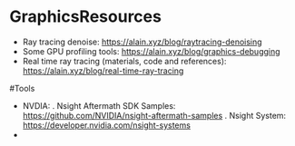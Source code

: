 # GraphicsResources
+ Ray tracing denoise: https://alain.xyz/blog/raytracing-denoising
+ Some GPU profiling tools: https://alain.xyz/blog/graphics-debugging
+ Real time ray tracing (materials, code and references): https://alain.xyz/blog/real-time-ray-tracing

#Tools
+ NVDIA:
  . Nsight Aftermath SDK Samples: https://github.com/NVIDIA/nsight-aftermath-samples
  . Nsight System: https://developer.nvidia.com/nsight-systems
+
